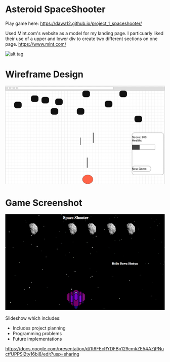 # Asteroid SpaceShooter
Play game here: https://dawa12.github.io/project_1_spaceshooter/

Used Mint.com's website as a model for my landing page. I particuarly liked their use of a upper and lower div to create two different sections on one page. 
https://www.mint.com/

![alt tag](http://i.imgur.com/tsbrio9.png)
  
# Wireframe Design
![alt tag](https://github.com/Dawa12/project_1_spaceshooter/blob/master/assets/wireframe.png)

# Game Screenshot
![alt tag](https://github.com/Dawa12/project_1_spaceshooter/blob/master/assets/game_snapshot.png)


Slideshow which includes:
* Includes project planning
* Programming problems
* Future implementations

https://docs.google.com/presentation/d/1t6FEcRYDFBp129cmkZE54AZjPNuctfUPPSi2ty16bj8/edit?usp=sharing
